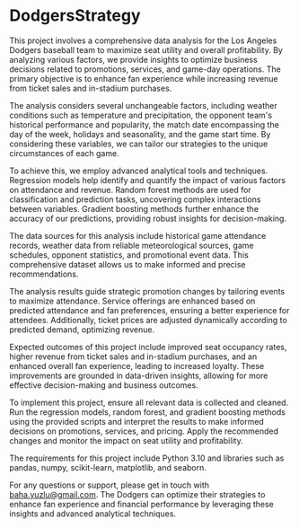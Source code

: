 # DodgersStrategy
This project involves a comprehensive data analysis for the Los Angeles Dodgers baseball team to maximize seat utility and overall profitability. By analyzing various factors, we provide insights to optimize business decisions related to promotions, services, and game-day operations. The primary objective is to enhance fan experience while increasing revenue from ticket sales and in-stadium purchases.

The analysis considers several unchangeable factors, including weather conditions such as temperature and precipitation, the opponent team's historical performance and popularity, the match date encompassing the day of the week, holidays and seasonality, and the game start time. By considering these variables, we can tailor our strategies to the unique circumstances of each game.

To achieve this, we employ advanced analytical tools and techniques. Regression models help identify and quantify the impact of various factors on attendance and revenue. Random forest methods are used for classification and prediction tasks, uncovering complex interactions between variables. Gradient boosting methods further enhance the accuracy of our predictions, providing robust insights for decision-making.

The data sources for this analysis include historical game attendance records, weather data from reliable meteorological sources, game schedules, opponent statistics, and promotional event data. This comprehensive dataset allows us to make informed and precise recommendations.

The analysis results guide strategic promotion changes by tailoring events to maximize attendance. Service offerings are enhanced based on predicted attendance and fan preferences, ensuring a better experience for attendees. Additionally, ticket prices are adjusted dynamically according to predicted demand, optimizing revenue.

Expected outcomes of this project include improved seat occupancy rates, higher revenue from ticket sales and in-stadium purchases, and an enhanced overall fan experience, leading to increased loyalty. These improvements are grounded in data-driven insights, allowing for more effective decision-making and business outcomes.

To implement this project, ensure all relevant data is collected and cleaned. Run the regression models, random forest, and gradient boosting methods using the provided scripts and interpret the results to make informed decisions on promotions, services, and pricing. Apply the recommended changes and monitor the impact on seat utility and profitability.

The requirements for this project include Python 3.10 and libraries such as pandas, numpy, scikit-learn, matplotlib, and seaborn.

For any questions or support, please get in touch with baha.yuzlu@gmail.com. The Dodgers can optimize their strategies to enhance fan experience and financial performance by leveraging these insights and advanced analytical techniques.
